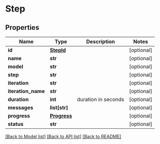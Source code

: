 # Step

## Properties
Name | Type | Description | Notes
------------ | ------------- | ------------- | -------------
**id** | [**StepId**](StepId.md) |  | [optional] 
**name** | **str** |  | [optional] 
**model** | **str** |  | [optional] 
**step** | **str** |  | [optional] 
**iteration** | **str** |  | [optional] 
**iteration_name** | **str** |  | [optional] 
**duration** | **int** | duration in seconds | [optional] 
**messages** | **list[str]** |  | [optional] 
**progress** | [**Progress**](Progress.md) |  | [optional] 
**status** | **str** |  | [optional] 

[[Back to Model list]](../README.md#documentation-for-models) [[Back to API list]](../README.md#documentation-for-api-endpoints) [[Back to README]](../README.md)

